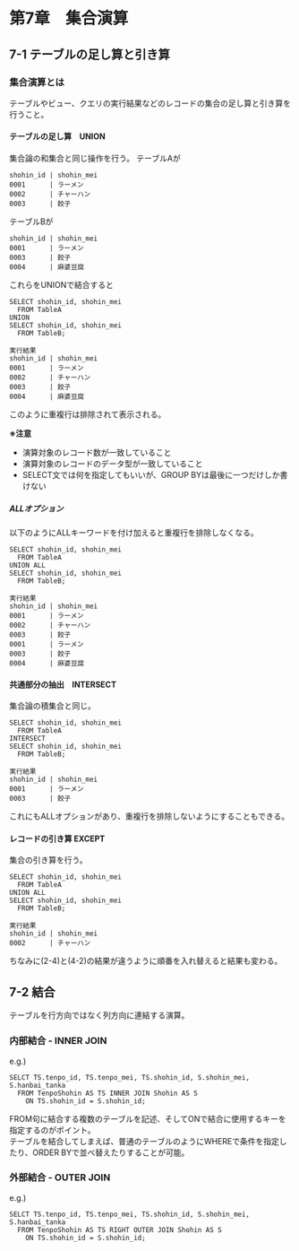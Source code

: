 # 第7章　集合演算

## 7-1 テーブルの足し算と引き算

### 集合演算とは

テーブルやビュー、クエリの実行結果などのレコードの集合の足し算と引き算を行うこと。

#### テーブルの足し算　UNION

集合論の和集合と同じ操作を行う。
テーブルAが  
~~~  
shohin_id | shohin_mei
0001      | ラーメン
0002      | チャーハン
0003      | 餃子
~~~  
テーブルBが  
~~~
shohin_id | shohin_mei
0001      | ラーメン
0003      | 餃子
0004      | 麻婆豆腐
~~~  

これらをUNIONで結合すると  
~~~
SELECT shohin_id, shohin_mei
  FROM TableA
UNION
SELECT shohin_id, shohin_mei
  FROM TableB;

実行結果
shohin_id | shohin_mei
0001      | ラーメン
0002      | チャーハン
0003      | 餃子
0004      | 麻婆豆腐
~~~  

このように重複行は排除されて表示される。

**※注意**

- 演算対象のレコード数が一致していること
- 演算対象のレコードのデータ型が一致していること
- SELECT文では何を指定してもいいが、GROUP BYは最後に一つだけしか書けない

##### ALLオプション
以下のようにALLキーワードを付け加えると重複行を排除しなくなる。

~~~
SELECT shohin_id, shohin_mei
  FROM TableA
UNION ALL
SELECT shohin_id, shohin_mei
  FROM TableB;

実行結果
shohin_id | shohin_mei
0001      | ラーメン
0002      | チャーハン
0003      | 餃子
0001      | ラーメン
0003      | 餃子
0004      | 麻婆豆腐
~~~  

#### 共通部分の抽出　INTERSECT

集合論の積集合と同じ。  

~~~
SELECT shohin_id, shohin_mei
  FROM TableA
INTERSECT
SELECT shohin_id, shohin_mei
  FROM TableB;

実行結果
shohin_id | shohin_mei
0001      | ラーメン
0003      | 餃子
~~~  

これにもALLオプションがあり、重複行を排除しないようにすることもできる。

#### レコードの引き算  EXCEPT

集合の引き算を行う。
~~~
SELECT shohin_id, shohin_mei
  FROM TableA
UNION ALL
SELECT shohin_id, shohin_mei
  FROM TableB;

実行結果
shohin_id | shohin_mei
0002      | チャーハン
~~~  

ちなみに(2-4)と(4-2)の結果が違うように順番を入れ替えると結果も変わる。


## 7-2 結合

テーブルを行方向ではなく列方向に連結する演算。  

### 内部結合 - INNER JOIN

e.g.)   
~~~
SELCT TS.tenpo_id, TS.tenpo_mei, TS.shohin_id, S.shohin_mei, S.hanbai_tanka
  FROM TenpoShohin AS TS INNER JOIN Shohin AS S
    ON TS.shohin_id = S.shohin_id;
~~~  

FROM句に結合する複数のテーブルを記述、そしてONで結合に使用するキーを指定するのがポイント。  
テーブルを結合してしまえば、普通のテーブルのようにWHEREで条件を指定したり、ORDER BYで並べ替えたりすることが可能。  

### 外部結合 - OUTER JOIN

e.g.)   
~~~
SELCT TS.tenpo_id, TS.tenpo_mei, TS.shohin_id, S.shohin_mei, S.hanbai_tanka
  FROM TenpoShohin AS TS RIGHT OUTER JOIN Shohin AS S
    ON TS.shohin_id = S.shohin_id;
~~~  

